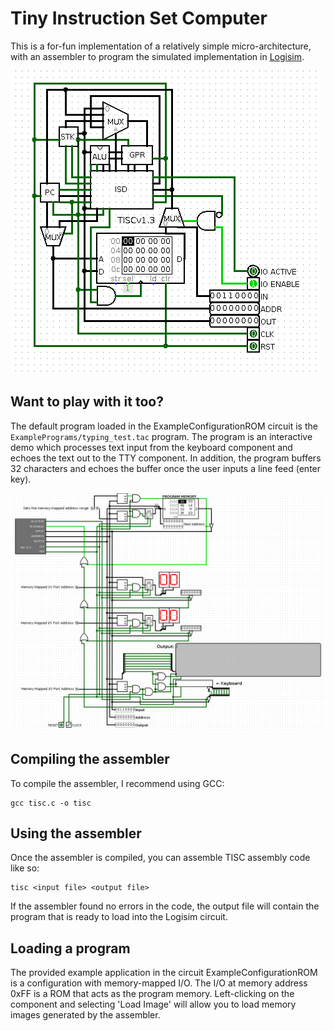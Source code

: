 # Tiny Instruction Set Computer

This is a for-fun implementation of a relatively simple micro-architecture, with
an assembler to program the simulated implementation in [Logisim](http://www.cburch.com/logisim/).

![TISC v1.3](Screenshots/tiscv1_3.png)

## Want to play with it too?

The default program loaded in the ExampleConfigurationROM circuit is the
`ExamplePrograms/typing_test.tac` program. The program is an interactive demo
which processes text input from the keyboard component and echoes the text out
to the TTY component. In addition, the program buffers 32 characters and echoes
the buffer once the user inputs a line feed (enter key).

![TISC Example configuration](Screenshots/tiscv1_3_example.png)

## Compiling the assembler

To compile the assembler, I recommend using GCC:

	gcc tisc.c -o tisc

## Using the assembler

Once the assembler is compiled, you can assemble TISC assembly code like so:

	tisc <input file> <output file>

If the assembler found no errors in the code, the output file will contain the
program that is ready to load into the Logisim circuit.

## Loading a program

The provided example application in the circuit ExampleConfigurationROM is a 
configuration with memory-mapped I/O. The I/O at memory address 0xFF is a ROM 
that acts as the program memory. Left-clicking on the component and selecting
'Load Image' will allow you to load memory images generated by the assembler. 
